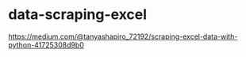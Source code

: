 # data-scraping-excel

https://medium.com/@tanyashapiro_72192/scraping-excel-data-with-python-41725308d9b0
